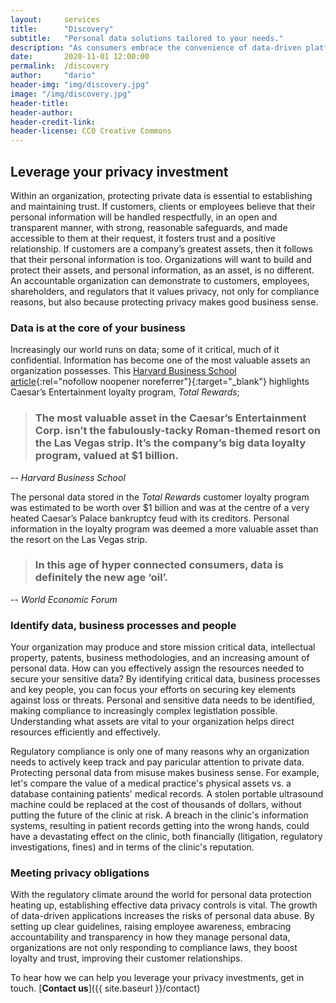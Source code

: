 ```yaml
---
layout:     services
title:      "Discovery"
subtitle:   "Personal data solutions tailored to your needs."
description: "As consumers embrace the convenience of data-driven platforms, data privacy and security will not only be a risk management or compliance issue, but a competitive advantage."
date:       2020-11-01 12:00:00
permalink:  /discovery
author:     "dario"
header-img: "img/discovery.jpg"
image: "/img/discovery.jpg"
header-title:
header-author:
header-credit-link:
header-license: CC0 Creative Commons
---
```


## Leverage your privacy investment 
Within an organization, protecting private data is essential to establishing and maintaining trust. If customers, clients or employees believe that their personal information will be handled respectfully, in an open and transparent manner, with strong, reasonable safeguards, and made accessible to them at their request, it fosters trust and a positive relationship. If customers are a company’s greatest assets, then it follows that their personal information is too. Organizations will want to build and protect their assets, and personal information, as an asset, is no different. An accountable organization can demonstrate to customers, employees, shareholders, and regulators that it values privacy, not only for compliance reasons, but also because protecting privacy makes good business sense.

### Data is at the core of your business
Increasingly our world runs on data; some of it critical, much of it confidential. Information has become one of the most valuable assets an organization possesses. This [Harvard Business School article](https://digit.hbs.org/submission/caesars-entertainment-what-happens-in-vegas-ends-up-in-a-1billion-database/){:rel="nofollow noopener noreferrer"}{:target="_blank"} highlights Caesar’s Entertainment loyalty program, _Total Rewards_;

> ### The most valuable asset in the Caesar’s Entertainment Corp. isn’t the fabulously-tacky Roman-themed resort on the Las Vegas strip.  It’s the company’s big data loyalty program, valued at $1 billion.
-- <cite>Harvard Business School</cite>

The personal data stored in the _Total Rewards_ customer loyalty program was estimated to be worth over $1 billion and was at the centre of a very heated Caesar’s Palace bankruptcy feud with its creditors. Personal information in the loyalty program was deemed a more valuable asset than the resort on the Las Vegas strip.

> ### In this age of hyper connected consumers, data is definitely the new age ‘oil’.
-- <cite>World Economic Forum</cite>

### Identify data, business processes and people 
Your organization may produce and store mission critical data, intellectual property, patents, business methodologies, and an increasing amount of personal data. How can you effectively assign the resources needed to secure your sensitive data? By identifying critical data, business processes and key people, you can focus your efforts on securing key elements against loss or threats. Personal and sensitive data needs to be identified, making compliance to increasingly complex legistlation possible. Understanding what assets are vital to your organization helps direct resources efficiently and effectively.

 
Regulatory compliance is only one of many reasons why an organization needs to actively keep track and pay paricular attention to private data. Protecting personal data from misuse makes business sense. For example, let's compare the value of a medical practice's physical assets vs. a database containing patients' medical records. A stolen portable ultrasound machine could be replaced at the cost of thousands of dollars, without putting the future of the clinic at risk. A breach in the clinic's information systems, resulting in patient records getting into the wrong hands, could have a devastating effect on the clinic, both financially (litigation, regulatory investigations, fines) and in terms of the clinic's reputation.


### Meeting privacy obligations
With the regulatory climate around the world for personal data protection heating up, establishing effective data privacy controls is vital. The growth of data-driven applications increases the risks of personal data abuse. By setting up clear guidelines, raising employee awareness, embracing accountability and transparency in how they manage personal data, organizations are not only responding to compliance laws, they boost loyalty and trust, improving their customer relationships.


To hear how we can help you leverage your privacy investments, get in touch. [**Contact us**]({{ site.baseurl }}/contact)

